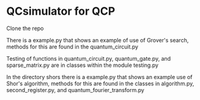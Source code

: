 # QCsimulator for QCP
Clone the repo

There is a example.py that shows an example of 
use of Grover's search, methods for this are found
in the quantum_circuit.py

Testing of functions in quantum_circuit.py, quantum_gate.py, 
and sparse_matrix.py are in classes within the module testing.py


In the directory shors there is a example.py that 
shows an example use of Shor's algorithm, methods for
this are found in the classes in algorithm.py, 
second_register.py, and quantum_fourier_transform.py



